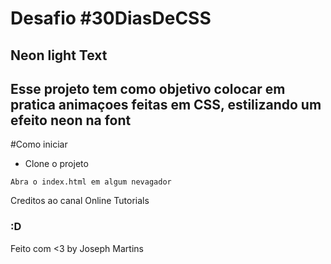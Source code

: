 # Desafio #30DiasDeCSS

## Neon light Text
## Esse projeto tem como objetivo colocar em pratica animaçoes feitas em CSS, estilizando um efeito neon na font

#Como iniciar

* Clone o projeto

```
Abra o index.html em algum nevagador
```


Creditos ao canal Online Tutorials


### :D

Feito com <3 by Joseph Martins
